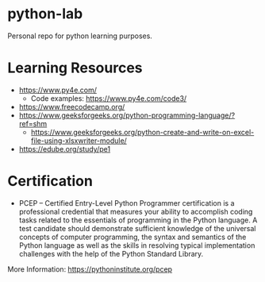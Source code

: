 # python-lab

Personal repo for python learning purposes.

# Learning Resources

* https://www.py4e.com/
  * Code examples: https://www.py4e.com/code3/
* https://www.freecodecamp.org/
* https://www.geeksforgeeks.org/python-programming-language/?ref=shm
  * https://www.geeksforgeeks.org/python-create-and-write-on-excel-file-using-xlsxwriter-module/
* https://edube.org/study/pe1

# Certification

* PCEP – Certified Entry-Level Python Programmer certification is a professional credential that measures your ability to accomplish coding tasks related to the essentials of programming in the Python language. A test candidate should demonstrate sufficient knowledge of the universal concepts of computer programming, the syntax and semantics of the Python language as well as the skills in resolving typical implementation challenges with the help of the Python Standard Library.

More Information: 
https://pythoninstitute.org/pcep
